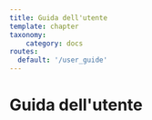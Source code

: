 ```yaml
---
title: Guida dell'utente
template: chapter
taxonomy:
    category: docs
routes:
  default: '/user_guide'
---
```


# Guida dell'utente